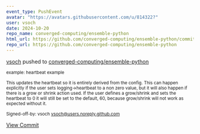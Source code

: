 ```yaml
---
event_type: PushEvent
avatar: "https://avatars.githubusercontent.com/u/814322?"
user: vsoch
date: 2024-10-20
repo_name: converged-computing/ensemble-python
html_url: https://github.com/converged-computing/ensemble-python/commit/c69c35f1a23e93b17f018e841f56ebc7f8e04698
repo_url: https://github.com/converged-computing/ensemble-python
---
```


<a href='https://github.com/vsoch' target='_blank'>vsoch</a> pushed to <a href='https://github.com/converged-computing/ensemble-python' target='_blank'>converged-computing/ensemble-python</a>

<small>example: heartbeat example

This updates the heartbeat so it is entirely derived from
the config. This can happen explicitly if the user sets
logging->heartbeat to a non zero value, but it will also
happen if there is a grow or shrink action used. If the user
defines a grow/shrink and sets the heartbeat to 0 it will
still be set to the default, 60, because grow/shrink will
not work as expected without it.

Signed-off-by: vsoch <vsoch@users.noreply.github.com></small>

<a href='https://github.com/converged-computing/ensemble-python/commit/c69c35f1a23e93b17f018e841f56ebc7f8e04698' target='_blank'>View Commit</a>